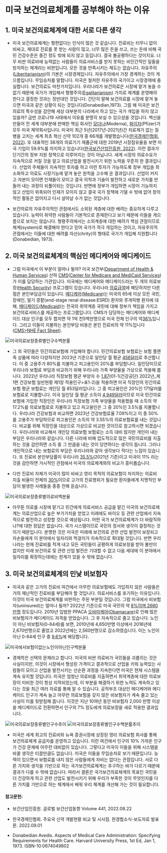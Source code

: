 # 미국 보건의료체계를 공부해야 하는 이유

## 1. 미국 보건의료체계에 대한 서로 다른 생각

* 미국 보건의료체계는 형편없다는 인식이 많은 것 같습니다. 진료비는 터무니 없이 비싸고, 제대로 진료를 못 받는 사람이 많고, 너무 많은 돈을 쓰고, 쓰는 돈에 비해 국민 건강수준은 중간 정도 밖에 되지 않고 등입니다. 결국 불공평하다는 것이지요. 너무 비싼 의료비에 능력없는 사람들이 의료서비스를 받지 못하는 비인간적인 일들을 방치하는 체계라는 비판입니다. 모든 것을 만족시키는 제도는 없습니다. 자유주의([Liberitarianism](https://en.wikipedia.org/wiki/Libertarianism))의 기본은 시장경제입니다. 자유주의에서 가장 경계하는 것이 게으름입니다. 무임승차를 말합니다. 미국은 철저한 자유주의 국가이고 시장경제에 충실합니다. 보건의료도 마찬가지입니다. 우리나라가 보건의료은 시장에 맡겨 놓을 수 없기 때문에 국가가 개입해서 형평주의([Egalitarianism](https://en.wikipedia.org/wiki/Egalitarianism)) 가치로 체계를 운영해야 한다고 결정한 것과는 정반대인 것입니다. 간단히 말해 보건의료를 시장에 맡겨 놓으면 미국과 같은 상황이 되는 것입니다(Donabedian,1973). 그럼 왜 미국은 보건의료의 특수성을 감안해 세상 대부분의 나라에서 하고 있는 국가 개입을 하지 않고 있을까? 금번 코로나19 사태에서 이유를 분명히 보실 수 있으셨을 것입니다. 백신을 만들어 전 세계 대부분에 판매한 핵심 회사인 [모더나](https://namu.wiki/edit/%EB%AA%A8%EB%8D%94%EB%82%98)(Moderna), [화이자](https://namu.wiki/edit/%ED%99%94%EC%9D%B4%EC%9E%90)(Pfizer)가 모두 미국 제약회사입니다. 미국이 최근 5년(2017년-2021년)간 치료제가 없는 질병을 고치는 세계 최초 혁신 신약 102개 중 66개를 개발했습니다([한국경제인협회, 2022](https://www.fki.or.kr/main/news/statement_detail.do?bbs_id=00034590&category=ST)). 또 대표적인 38개의 의료기기 제품군에 대한 2019년 시장점유율을 보면 미국 기업이 59.9%를 차지하고 있습니다([한국보건산업진흥원, 2022](https://www.khidi.or.kr/board/view?pageNum=1&rowCnt=10&no1=443&linkId=48879465&menuId=MENU01784&maxIndex=00488794659998&minIndex=00488179599998&schType=0&schText=&schStartDate=&schEndDate=&boardStyle=&categoryId=&continent=&country=)). 이런 결과가 단기간의 정부 지원 정책으로 이루어지는 것이 아닙니다. 세계 시장의 의료수요가 지속적으로 커질 것을 알고 의료산업을 발전시키기 위한 노력을 꾸준히 한 결과입니다. 산업의 주체들이 지속적인 투자를 하고 이런 투자가 가능하도록 정부 개입을 최소화하고 의료도 시장기능에 맡겨 놓은 원칙을 고수해 온 결과입니다. 산업이 커지고 자본이 모이면 인재들이 모이고 결국 의학과 기술이 발전하고 새로운 가치를 만들어 내는 과정이 되풀이되는 것입니다. 반면에 정부가 개입하면 시장이 기능하지 않고 산업이 위축되어 인재가 모이지 않고 결국 국가 정책에 기댈 수 밖에 없어 창의적인 활동은 없어지고 다시 살아날 수가 없는 것입니다.

* 보건의료의 자유주의적인 관점에서도 소외된 계층에 대한 배려는 중요하게 다루고 있습니다. 능력이 취약한 사람들이 기본적으로 존재한다고 보기 때문에 이들을 게으름으로 보지는 않습니다. 형평주의에서는 소외계층에 대한 배려가 핵심 관점이므로 체계(system)로 해결해야 한다고 믿어 국가가 적극 개입하는 것이고, 자유주의적 관점에서는 이들에 대한 배려를 자선(chrity)의 형태로 국가가 개입해 지원합니다(Donabedian, 1973). 

## 2. 미국 보건의료체계의 핵심인 메디케어와 메디케이드

* 그럼 미국에서 이 부분이 얼마나 될까? 미국 보건부([Department of Health & Human Services](https://www.hhs.gov/)) 산하 [CMS](https://en.wikipedia.org/wiki/Centers_for_Medicare_%26_Medicaid_Services)([Center for Medicare and MediCaid Services](https://www.cms.gov/))가 이를 담당하는 기관입니다. 미국에는 메디케어와 메디케이드라는 두 개의 의료보장([Health Security](https://en.wikipedia.org/wiki/Health_security)) 프로그램이 있습니다. 우리나라 [의료급여](https://www.mohw.go.kr/menu.es?mid=a10708030100)에 해당하지만 다른 점은 본인부담금이 있습니다. [메디케어](https://www.ncdoi.gov/medicare-you-2023-koreanpdf/open)([Medicare](https://en.wikipedia.org/wiki/Medicare_(United_States)))는 미국의 65세 이상 모든 국민, 장애인, 말기 콩팥(end-stage renal disease:ESRD) 환자와 루게릭병 환자에 대해, [메디케이드](https://www.medicare.gov/publications/11306-K-Medicare-Medicaid.pdf)([Medicaid](https://en.wikipedia.org/wiki/Medicaid))는 전국의 취약계층 국민에 대해 정부가 책임을 가지고 보건의료서비스를 제공하는 프로그램입니다. CMS가 담당하는 메디케어와 메디케이드 대상 인구를 모두 합치면 약 1억 천5백만명으로 미국 전체 인구의 약[36%](https://www.kff.org/other/state-indicator/total-population/?dataView=1&activeTab=graph&currentTimeframe=0&startTimeframe=13&selectedDistributions=employer--non-group--medicaid--medicare--military--uninsured&selectedRows=%7B%22wrapups%22:%7B%22united-states%22:%7B%7D%7D%7D&sortModel=%7B%22colId%22:%22Location%22,%22sort%22:%22asc%22%7D)입니다. 그리고 이들이 지불하는 본인부담 비용은 본인 진료비의 약 11%입니다([CMS>NHE Fact Sheet](https://www.cms.gov/data-research/statistics-trends-and-reports/national-health-expenditure-data/nhe-fact-sheet)). 

![미국의료보장종류별인구수백분률](</images/posts/미국의료보장종류별인구수백분률.png>)

* 그 외 국민들은 민간의료보험에 가입해야 합니다. 민간의료보험 보험료는 보험 플랜 즉 상품에 따라 다양하지만 2023년 기준으로 일인당 월 평균 [456달러](https://www.healthmarkets.com/resources/health-insurance/health-insurance-cost-per-month/#:~:text=How%20much%20does%20health%20insurance%20cost%20per%20month%20in%20each,to%20the%20Kaiser%20Family%20Foundation.&text=A%20benchmark%20plan%20is%20the,second%20lowest%20cost%20silver%20plan.)로 추산합니다. 이 중 고용주가 80%를 지불하고 피고용인이 20%를 부담합니다. 일인당이므로 우리나라 보험료 부담과 비교하기 위해 우리나라 가족 부양율을 가상으로 적용해 봅니다. 2022년 우리나라 직장보험 평균 부양자 수 [1.87](https://www.hira.or.kr/bbsDummy.do?pgmid=HIRAA020045020000&brdScnBltNo=4&brdBltNo=2315&pageIndex=1&pageIndex2=1)(01-1(건강공단) 2022년_제1편 건강보험 일반현황 제1장 적용인구>표1-2)을 적용하면 미국 직장인의 민간의료보험 평균 보험료는 개인당 월 853달러입니다. 그 중 피고용인은 20%인 171달러를 보험료로 지불합니다. 미국 일인당 월 평균 소득이 [4,949달러](https://www.usatoday.com/money/blueprint/business/hr-payroll/average-salary-us/#:~:text=According%20to%20the%20U.S.%20Bureau%20of%20Labor%2C%20the%20average%20U.S.,Q4%20of%202023%20was%20%2459%2C384.&text=This%20is%20up%205.4%25%20from,was%20making%20%2456%2C316%20per%20year.&text=Average%20weekly%20earnings%20reached%20%241%2C142,month%20in%20Q4%20of%202023.)이므로 미국 민간의료보험에 가입한 직장인은 우리나라 직장보험 가족 부양율을 적용했을 때 소득의 약 17.2%를 의료보험료로 지불하고 있고 피고용인은 그 중 20%인 3.5%를 지불합니다. 우리나라 건강보험과 비교하면 2023년 건강보험료율 7.09%이고 이 중 50%를 고용주가 부담하므로 피고용인은 소득의 약 3.55%의 의료보험료를 내는 것입니다. 비교를 위해 직장인을 대상으로 가상으로 비교한 것이므로 참고하시면 되겠습니다. 우리나라와 비교해서 개인당 의료보험 보험료는 소득 대비 많지만 개인이 내는 부담은 우리나라와 같습니다. 다른 나라에 비해 압도적으로 많은 국민의료비를 지출하는 것을 감안하면 소득 중 그 만큼을 내는 것이 당연하다는 생각이 듭니다. 그러나 개인적으로 내는 보험료의 부담은 우리나라와 같아 생각보다 적다는 느낌이 있습니다. 또 진료비 본인부담률이 우리나라 [35.5%](https://www.index.go.kr/unity/potal/main/EachDtlPageDetail.do?idx_cd=2763)(2021년 기준)이고 미국이 11% 라는 것을 감안하면 거시적인 관점에서 미국의 의료체계와의 비교가 흥미롭습니다. 

* 다만 진료비 자체가 미국이 많이 비싸고 영리 목적의 의료보험이 차지하는 의료비 지출 비율이 전체의 [30%](https://www.cms.gov/data-research/statistics-trends-and-reports/national-health-expenditure-data/historical)이므로 고가의 진료행위가 필요한 환자들에게 치명적인 부담이 발생한 사례들을 종종 전해 듣습니다. 

![미국의료보장종류별의료비백분율](</images/posts/미국의료보장종류별의료비백분율.png>)

* 아무튼 의료를 시장에 맡기고 민간에게 의료서비스 공급을 맡긴 미국의 보건의료체계는 의료산업으로 높은 부가가치을 얻었고 미래에도 바이오 등 관련 산업에서 지속적으로 발전하고 성장할 것으로 예상됩니다. 어떤 국가 보건의료체계가 더 바람직하냐?에 대한 정답은 없습니다. 국가 시스템이므로 국민의 정서와 생각이 결정하는 것이기 때문입니다. 분명한 것은 미국은 미래에 보건의료 관련 산업 발전이 보장되고 자손들에게 이 분야에서 일자리와 먹걸이가 지속적으로 확대될 것입니다. 반면 우리나라는 현재 진료비를 적게 내고 모든 국민들이 공평하게 의료보장을 받아 불만이 없지만 미래 보건의료 및 관련 산업 발전은 기대할 수 없고 다음 세대에 이 분야에서 일자리를 확장하는데에는 한계가 있을 수 밖에 없습니다.

## 3. 미국 보건의료체계의 민낯 비보험자

* 미국과 같은 고가의 진료비 여건에서 아무런 의료보험에도 가입하지 않은 사람들은 거의 재난적인 진료비를 부담해야 할 것입니다. 의료서비스를 포기하는 이유입니다. 이것이 미국 보건의료체계를 비판하는 주된 부분일 것입니다. 그럼 미국에서 비보험자(uninsured)는 얼마나 될까? 2022년 기준으로 미국 국민의 약 [8%이며 2660만명](https://www.cms.gov/data-research/statistics-trends-and-reports/national-health-expenditure-data/historical) 정도입니다. 2010년 입법한 PPACA [오바마케어](https://namu.wiki/w/%EC%98%A4%EB%B0%94%EB%A7%88%EC%BC%80%EC%96%B4)([Obamacare](https://en.wikipedia.org/wiki/Affordable_Care_Act))로 인해 많은 비보험자가 메디케이드 자격을 얻었습니다. 그 후 지속적으로 줄고 있습니다. 노인이 아닌 비보험자(0-64세)를 보면, 2010년에 4,650만명 이상에서 2016년에 2,670만명으로 줄었고 2022년에는 2,560만명으로 감소하였습니다. 이는 노인이 아닌 0-64세 인구 중 [9.6%](https://www.kff.org/uninsured/issue-brief/key-facts-about-the-uninsured-population/)에 해당합니다. 

![미국에서보험이없는노인이아닌인구백분율](</images/posts/미국에서보험이없는노인이아닌인구백분율.png>)

* 경제학은 선택의 문제라고 합니다. 미국의 비싼 의료비가 국민들을 괴롭히는 것은 사실이지만, 이것이 시장에서 형성된 가격이고 결과적으로 산업을 키워 능력있는 사람들이 모이고 산업을 발전시키는 선순환 과정을 지속한다면 미국은 현재 시스템을 계속 유지할 것입니다. 미국은 엄청난 의료비를 지출하면서 취약계층에 대한  의료보장이 미비한 것이 항상 지적되었는데, 이 부분을 해결하기 위한 노력도 계속하고 있다는 것을 최근 여러 자료를 통해 알 수 있습니다. 공적부조 대상인 메디케어와 메디케이드 인구가 계속 늘고 아무런 의료보험을 갖지 않은 비보험자가 계속 줄고 있는 사실이 이를 뒷받침해 줍니다. 이것은 지난 10여년 동안 비보험자 2,000 만명 이상을 메디케이드로 전환하면서 인구의 7% 정도에게 의료보장을 새로 적용한 결과입니다.

![미국의료보장종류별인구수추이](</images/posts/미국의료보장종류별인구수추이.png>)
![미국의료보장종류별인구수백분률추이](</images/posts/미국의료보장종류별인구수백분률추이.png>)

* 미국은 세계 최고의 진료비와 뉴욕 증권시장에 상장된 영리 의료보험 회사를 통해 보건의료체계 공급자를 운영하고 있습니다. 이런 여건에서 인구의 10% 가까운 인구가 건강 문제에 아무런 대비없이 있습니다. 그렇다고 미국이 이들을 위해 시스템을 바꿀 생각은 티끌만큼도 없습니다. 미국은 이들을 무임승차로 보기 때문입니다. 능력이 있으면서 보험료를 내지 않은 사람들에게 자비는 없다는 관점입니다. 서로 다른 가치와 생각을 기반으로 하는 국가보건의료체계는 추구하는 바가 다르기 때문에 결과가 다를 수 밖에 없습니다. 따라서 결론은 국가보건의료체계의 목표인 국민을 더 건강하게 하고 관련 산업도 발전시키기 위해 우리가 부족한 것이 무엇인지를 다른 가치를 기반으로 하는 체계에서 배워 우리 체계를 개선해 가는 것이 필요합니다.

#### 참고문헌:    

* 보건산업진흥원. 글로벌 보건산업동향 Volume 441, 2022.08.22 

* 한국경제인협회. 주요국 신약 개발현황 비교 및 시사점. 한경협소식-보도자료 발표문. 2022.09.01

* Donabedian Avedis. Aspects of Medical Care Administration: Specifying Requirements for Health Care. Harvard University Press, 1st Ed, Jan 1, 1973. ISBN-10:0674049802
